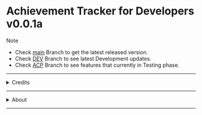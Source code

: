 
# Achievement Tracker for Developers v0.0.1a

> [!NOTE]
> - Check [main](https://github.com/Ege-BULUT/AchievementTrackerForDevelopers/tree/main) Branch to get the latest released version.
> - Check [DEV](https://github.com/Ege-BULUT/AchievementTrackerForDevelopers/tree/DEV) Branch to see latest Development updates.
> - Check [ACP](https://github.com/Ege-BULUT/AchievementTrackerForDevelopers/tree/ACP) Branch to see features that currently in Testing phase.

__________
<details>

<summary>Credits</summary>

### Authors:

* Ege BULUT - [GitHub](https://github.com/Ege-BULUT) | [LinkedIn](https://linkedin.com/in/EgeBULUT) | [Bento](https://bento.me/ege-bulut)

</details>

_______

<details>
<summary>About</summary>

### Project Description:

<p> This project is aims to create a platform that provides a well designed performance & achievement tracking solution 
for the developers. The platform should provide some generic features such as:
</p>
<ol>
<li>Tracking progress of the ongoing projects</li>
<li>Tracking the number of finished/ongoing/abandoned/planned projects.</li>
<li>Tracking the number of solved/unsolved LeetCode problems.</li>
<li>Tracking the number of solved/unsolved HackerRank problems.</li>
<li>And other unplanned future tracking features.</li>
</ol>

### Current Progress of the Project:
- [x] Project Planning
  - [x] Frontend planning & UI Decisions
  - [x] Backend Planning & features
  - [x] Possible future updates
  - [ ] (optional) Technical Research
  - [ ] (optional) Market Research 
- [ ] Basic UI designs & frontend part
  - [ ] Streamlit implementation
  - [ ] Multi-Page structure
  - [ ] Custom Components
  - [ ] Profile Page that shows achievements, trophies and progresses
  - [ ] Login / Sign up feature for future updates (making this project online)
- [ ] Basic backend side developments
  - [ ] Progress adding/removing/editing feature
  - [ ] Save Files : import / export progress using save files
  - [ ] Achievement system : Some generic Trophies for some cases / milestones 
  - [ ] Database implementation for future updates (making this project online)
</details>

_______________